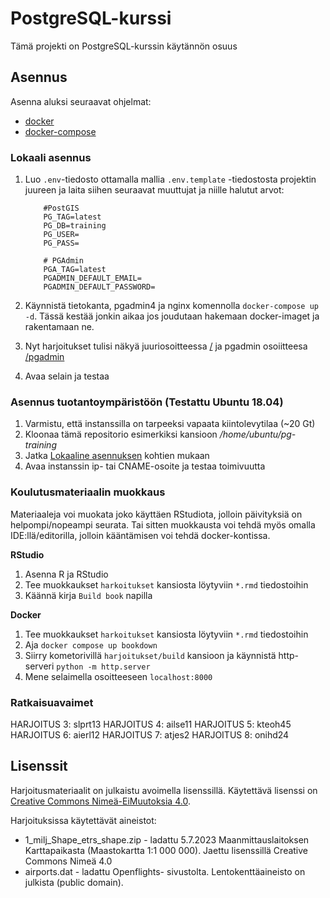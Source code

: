 PostgreSQL-kurssi
=================

Tämä projekti on PostgreSQL-kurssin käytännön osuus

## Asennus

Asenna aluksi seuraavat ohjelmat:
* [docker](https://docs.docker.com/engine/install/ubuntu/)
* [docker-compose](https://docs.docker.com/compose/install/)

### Lokaali asennus
1. Luo `.env`-tiedosto ottamalla mallia `.env.template` -tiedostosta projektin juureen ja laita siihen seuraavat muuttujat ja niille halutut arvot:
    ```properties
        #PostGIS
        PG_TAG=latest
        PG_DB=training
        PG_USER=
        PG_PASS=

        # PGAdmin
        PGA_TAG=latest
        PGADMIN_DEFAULT_EMAIL=
        PGADMIN_DEFAULT_PASSWORD=
    ```
1. Käynnistä tietokanta, pgadmin4 ja nginx komennolla `docker-compose up -d`.
Tässä kestää jonkin aikaa jos joudutaan hakemaan docker-imaget ja rakentamaan ne.

1. Nyt harjoitukset tulisi näkyä juuriosoitteessa [/](/) ja pgadmin osoiitteesa [/pgadmin](/pgadmin)
1. Avaa selain ja testaa

### Asennus tuotantoympäristöön (Testattu Ubuntu 18.04)
1. Varmistu, että instanssilla on tarpeeksi vapaata kiintolevytilaa (~20 Gt)
1. Kloonaa tämä repositorio esimerkiksi kansioon */home/ubuntu/pg-training*
1. Jatka [Lokaaline asennuksen](#-Lokaali-asennus) kohtien mukaan
1. Avaa instanssin ip- tai CNAME-osoite ja testaa toimivuutta

### Koulutusmateriaalin muokkaus
Materiaaleja voi muokata joko käyttäen RStudiota, jolloin päivityksiä on helpompi/nopeampi seurata. Tai sitten muokkausta voi tehdä myös omalla IDE:llä/editorilla, jolloin kääntämisen voi tehdä docker-kontissa.

**RStudio**
1. Asenna R ja RStudio
2. Tee muokkaukset  `harkoitukset` kansiosta löytyviin `*.rmd` tiedostoihin
3. Käännä kirja `Build book` napilla

**Docker**
1. Tee muokkaukset  `harkoitukset` kansiosta löytyviin `*.rmd` tiedostoihin
2. Aja `docker compose up bookdown`
3. Siirry kometorivillä `harjoitukset/build` kansioon ja käynnistä http-serveri `python -m http.server`
4. Mene selaimella osoitteeseen `localhost:8000`
   
### Ratkaisuavaimet

HARJOITUS 3: slprt13
HARJOITUS 4: ailse11
HARJOITUS 5: kteoh45
HARJOITUS 6: aierl12
HARJOITUS 7: atjes2
HARJOITUS 8: onihd24

## Lisenssit
Harjoitusmateriaalit on julkaistu avoimella lisenssillä. Käytettävä lisenssi on [Creative Commons Nimeä-EiMuutoksia 4.0](https://creativecommons.org/licenses/by-nd/4.0/deed.fi).

Harjoituksissa käytettävät aineistot:

*    1_milj_Shape_etrs_shape.zip - ladattu 5.7.2023 Maanmittauslaitoksen Karttapaikasta (Maastokartta 1:1 000 000). Jaettu lisenssillä Creative Commons Nimeä 4.0
*    airports.dat - ladattu Openflights- sivustolta. Lentokenttäaineisto on julkista (public domain).
